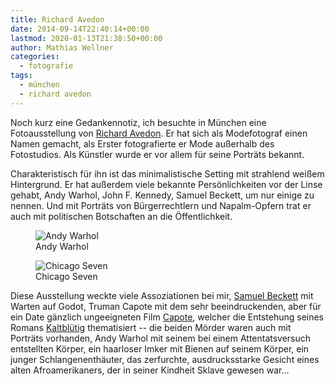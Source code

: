 ```yaml
---
title: Richard Avedon
date: 2014-09-14T22:40:14+00:00
lastmod: 2020-01-13T21:38:50+00:00
author: Mathias Wellner
categories:
  - fotografie
tags:
  - münchen
  - richard avedon
---
```

Noch kurz eine Gedankennotiz, ich besuchte in München eine Fotoausstellung von <a href="http://de.wikipedia.org/wiki/Richard_Avedon" title="Richard Avedon" target="_blank">Richard Avedon</a>. Er hat sich als Modefotograf einen Namen gemacht, als Erster fotografierte er Mode außerhalb des Fotostudios. Als Künstler wurde er vor allem für seine Porträts bekannt. 
<!--more-->

Charakteristisch für ihn ist das minimalistische Setting mit strahlend weißem Hintergrund. Er hat außerdem viele bekannte Persönlichkeiten vor der Linse gehabt, Andy Warhol, John F. Kennedy, Samuel Beckett, um nur einige zu nennen. Und mit Porträts von Bürgerrechtlern und Napalm-Opfern trat er auch mit politischen Botschaften an die Öffentlichkeit. 

<figure style="max-width: 400px">
  <img src="http://maryckhayes.files.wordpress.com/2012/08/warhol__chest_avedon.jpg" alt="Andy Warhol" />  
  <figcaption>Andy Warhol</figcaption>
</figure>

<figure class="wide">
  <img src="http://maryckhayes.files.wordpress.com/2012/08/chicago-seven.jpg" alt="Chicago Seven" />  
  <figcaption>Chicago Seven</figcaption>
</figure>

Diese Ausstellung weckte viele Assoziationen bei mir, <a href="http://de.wikipedia.org/wiki/Samuel_Beckett" title="Samuel Beckett" target="_blank">Samuel Beckett</a> mit Warten auf Godot, Truman Capote mit dem sehr beeindruckenden, aber für ein Date gänzlich ungeeigneten Film <a href="http://de.wikipedia.org/wiki/Capote_%28Film%29" title="Capote" target="_blank">Capote</a>, welcher die Entstehung seines Romans <a href="http://de.wikipedia.org/wiki/Kaltbl%C3%BCtig_%28Truman_Capote%29" title="Kaltblütig" target="_blank">Kaltblütig</a> thematisiert -- die beiden Mörder waren auch mit Porträts vorhanden, Andy Warhol mit seinem bei einem Attentatsversuch entstellten Körper, ein haarloser Imker mit Bienen auf seinem Körper, ein junger Schlangenenthäuter, das zerfurchte, ausdrucksstarke Gesicht eines alten Afroamerikaners, der in seiner Kindheit Sklave gewesen war&#8230;